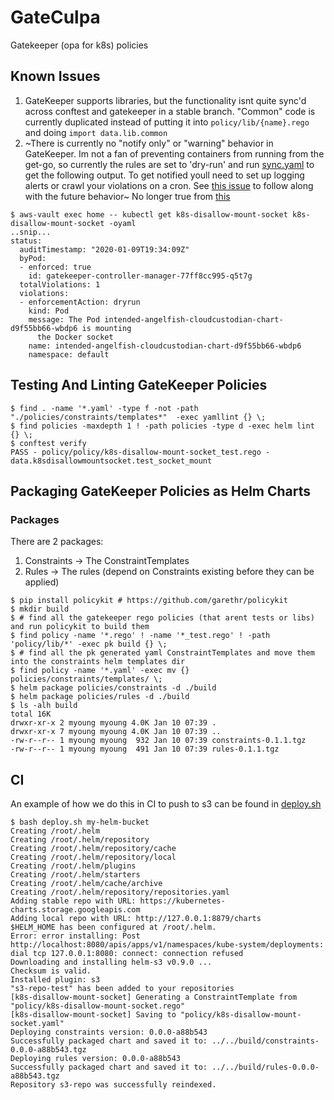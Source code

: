 # GateCulpa
Gatekeeper (opa for k8s) policies

## Known Issues ##

  1. GateKeeper supports libraries, but the functionality isnt quite sync'd across conftest and gatekeeper in a stable branch. "Common" code is currently duplicated instead of putting it into `policy/lib/{name}.rego` and doing `import data.lib.common`
  1. ~There is currently no "notify only" or "warning" behavior in GateKeeper. Im not a fan of preventing containers from running from the get-go, so currently the rules are set to 'dry-run' and run [sync.yaml](https://raw.githubusercontent.com/open-policy-agent/gatekeeper/master/demo/basic/sync.yaml) to get the following output. To get notified youll need to set up logging alerts or crawl your violations on a cron. See [this issue](https://github.com/open-policy-agent/gatekeeper/issues/382) to follow along with the future behavior~ No longer true from [this](https://github.com/open-policy-agent/gatekeeper/blob/46eeb19c454e212eeabcaf0b67395875eb4354f1/pkg/webhook/policy.go#L176)

```
$ aws-vault exec home -- kubectl get k8s-disallow-mount-socket k8s-disallow-mount-socket -oyaml
..snip...
status:
  auditTimestamp: "2020-01-09T19:34:09Z"
  byPod:
  - enforced: true
    id: gatekeeper-controller-manager-77ff8cc995-q5t7g
  totalViolations: 1
  violations:
  - enforcementAction: dryrun
    kind: Pod
    message: The Pod intended-angelfish-cloudcustodian-chart-d9f55bb66-wbdp6 is mounting
      the Docker socket
    name: intended-angelfish-cloudcustodian-chart-d9f55bb66-wbdp6
    namespace: default
```

## Testing And Linting GateKeeper Policies ##


```
$ find . -name '*.yaml' -type f -not -path "./policies/constraints/templates*"  -exec yamllint {} \;
$ find policies -maxdepth 1 ! -path policies -type d -exec helm lint {} \;
$ conftest verify
PASS - policy/policy/k8s-disallow-mount-socket_test.rego - data.k8sdisallowmountsocket.test_socket_mount
```

## Packaging GateKeeper Policies as Helm Charts ##

### Packages ###

There are 2 packages:

  1. Constraints -> The ConstraintTemplates
  2. Rules       -> The rules (depend on Constraints existing before they can be applied)

```
$ pip install policykit # https://github.com/garethr/policykit
$ mkdir build
$ # find all the gatekeeper rego policies (that arent tests or libs) and run policykit to build them
$ find policy -name '*.rego' ! -name '*_test.rego' ! -path 'policy/lib/*' -exec pk build {} \;
$ # find all the pk generated yaml ConstraintTemplates and move them into the constraints helm templates dir
$ find policy -name '*.yaml' -exec mv {} policies/constraints/templates/ \;
$ helm package policies/constraints -d ./build
$ helm package policies/rules -d ./build
$ ls -alh build
total 16K
drwxr-xr-x 2 myoung myoung 4.0K Jan 10 07:39 .
drwxr-xr-x 7 myoung myoung 4.0K Jan 10 07:39 ..
-rw-r--r-- 1 myoung myoung  932 Jan 10 07:39 constraints-0.1.1.tgz
-rw-r--r-- 1 myoung myoung  491 Jan 10 07:39 rules-0.1.1.tgz
```

## CI ##

An example of how we do this in CI to push to s3 can be found in [deploy.sh](/deploy.sh)

```
$ bash deploy.sh my-helm-bucket
Creating /root/.helm
Creating /root/.helm/repository
Creating /root/.helm/repository/cache
Creating /root/.helm/repository/local
Creating /root/.helm/plugins
Creating /root/.helm/starters
Creating /root/.helm/cache/archive
Creating /root/.helm/repository/repositories.yaml
Adding stable repo with URL: https://kubernetes-charts.storage.googleapis.com
Adding local repo with URL: http://127.0.0.1:8879/charts
$HELM_HOME has been configured at /root/.helm.
Error: error installing: Post http://localhost:8080/apis/apps/v1/namespaces/kube-system/deployments: dial tcp 127.0.0.1:8080: connect: connection refused
Downloading and installing helm-s3 v0.9.0 ...
Checksum is valid.
Installed plugin: s3
"s3-repo-test" has been added to your repositories
[k8s-disallow-mount-socket] Generating a ConstraintTemplate from "policy/k8s-disallow-mount-socket.rego"
[k8s-disallow-mount-socket] Saving to "policy/k8s-disallow-mount-socket.yaml"
Deploying constraints version: 0.0.0-a88b543
Successfully packaged chart and saved it to: ../../build/constraints-0.0.0-a88b543.tgz
Deploying rules version: 0.0.0-a88b543
Successfully packaged chart and saved it to: ../../build/rules-0.0.0-a88b543.tgz
Repository s3-repo was successfully reindexed.
```
